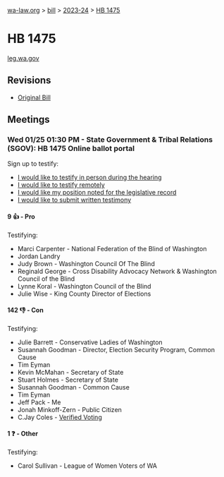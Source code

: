 [wa-law.org](/) > [bill](/bill/) > [2023-24](/bill/2023-24/) > [HB 1475](/bill/2023-24/hb/1475/)

# HB 1475
[leg.wa.gov](https://app.leg.wa.gov/billsummary?BillNumber=1475&Year=2023&Initiative=false)

## Revisions
* [Original Bill](1/)

## Meetings
### Wed 01/25 01:30 PM - State Government & Tribal Relations (SGOV): HB 1475 Online ballot portal
Sign up to testify:
* [I would like to testify in person during the hearing](https://app.leg.wa.gov/csi/Testifier/Add?chamber=House&mId=30518&aId=149942&caId=20748&tId=1)
* [I would like to testify remotely](https://app.leg.wa.gov/csi/Testifier/Add?chamber=House&mId=30518&aId=149942&caId=20748&tId=2)
* [I would like my position noted for the legislative record](https://app.leg.wa.gov/csi/Testifier/Add?chamber=House&mId=30518&aId=149942&caId=20748&tId=3)
* [I would like to submit written testimony](https://app.leg.wa.gov/csi/Testifier/Add?chamber=House&mId=30518&aId=149942&caId=20748&tId=4)

#### 9 👍 - Pro
Testifying:
* Marci Carpenter - National Federation of the Blind of Washington
* Jordan Landry
* Judy Brown - Washington Council Of The Blind
* Reginald George - Cross Disability Advocacy Network & Washington Council of the Blind
* Lynne Koral - Washington Council of the Blind
* Julie Wise - King County Director of Elections

#### 142 👎 - Con
Testifying:
* Julie Barrett - Conservative Ladies of Washington
* Susannah Goodman - Director, Election Security Program, Common Cause
* Tim Eyman
* Kevin McMahan - Secretary of State
* Stuart Holmes - Secretary of State
* Susannah  Goodman - Common Cause
* Tim Eyman
* Jeff Pack - Me
* Jonah Minkoff-Zern - Public Citizen
* C.Jay Coles - [Verified Voting](/org/verified_voting/)

#### 1 ❓ - Other
Testifying:
* Carol Sullivan - League of Women Voters of WA
